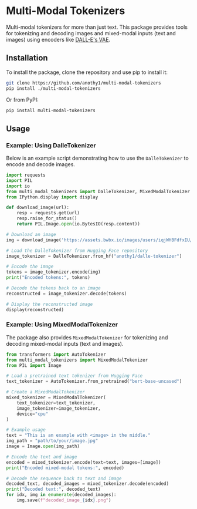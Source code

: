 

# Multi-Modal Tokenizers

Multi-modal tokenizers for more than just text. This package provides tools for tokenizing and decoding images and mixed-modal inputs (text and images) using encoders like [DALL-E's VAE](https://github.com/openai/DALL-E).

## Installation

To install the package, clone the repository and use pip to install it:

```sh
git clone https://github.com/anothy1/multi-modal-tokenizers
pip install ./multi-modal-tokenizers
```

Or from PyPI:

```sh
pip install multi-modal-tokenizers
```

## Usage

### Example: Using DalleTokenizer

Below is an example script demonstrating how to use the `DalleTokenizer` to encode and decode images.

```python
import requests
import PIL
import io
from multi_modal_tokenizers import DalleTokenizer, MixedModalTokenizer
from IPython.display import display

def download_image(url):
    resp = requests.get(url)
    resp.raise_for_status()
    return PIL.Image.open(io.BytesIO(resp.content))

# Download an image
img = download_image('https://assets.bwbx.io/images/users/iqjWHBFdfxIU/iKIWgaiJUtss/v2/1000x-1.jpg')

# Load the DalleTokenizer from Hugging Face repository
image_tokenizer = DalleTokenizer.from_hf("anothy1/dalle-tokenizer")

# Encode the image
tokens = image_tokenizer.encode(img)
print("Encoded tokens:", tokens)

# Decode the tokens back to an image
reconstructed = image_tokenizer.decode(tokens)

# Display the reconstructed image
display(reconstructed)
```

### Example: Using MixedModalTokenizer

The package also provides `MixedModalTokenizer` for tokenizing and decoding mixed-modal inputs (text and images).

```python
from transformers import AutoTokenizer
from multi_modal_tokenizers import MixedModalTokenizer
from PIL import Image

# Load a pretrained text tokenizer from Hugging Face
text_tokenizer = AutoTokenizer.from_pretrained("bert-base-uncased")

# Create a MixedModalTokenizer
mixed_tokenizer = MixedModalTokenizer(
    text_tokenizer=text_tokenizer,
    image_tokenizer=image_tokenizer,
    device="cpu"
)

# Example usage
text = "This is an example with <image> in the middle."
img_path = "path/to/your/image.jpg"
image = Image.open(img_path)

# Encode the text and image
encoded = mixed_tokenizer.encode(text=text, images=[image])
print("Encoded mixed-modal tokens:", encoded)

# Decode the sequence back to text and image
decoded_text, decoded_images = mixed_tokenizer.decode(encoded)
print("Decoded text:", decoded_text)
for idx, img in enumerate(decoded_images):
    img.save(f"decoded_image_{idx}.png")
```